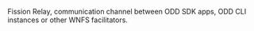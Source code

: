 Fission Relay, communication channel between ODD SDK apps, ODD CLI instances or other WNFS facilitators.